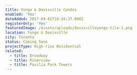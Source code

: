 ```yaml
---
title: Yonge & Davisville Condos
enabled: 'Yes'
dateAdded: 2017-09-01T16:20:37.000Z
registerOnly: 'Yes'
featuredImage: /assets/uploads/davisvilleyonge-tile-1.png
location: Yonge & Davisville
city: Toronto
status: Coming Soon
projectType: High-rise Residential
related:
  - title: Broadway
  - title: Riverview
  - title: Pavilia Park Towers
---
```


